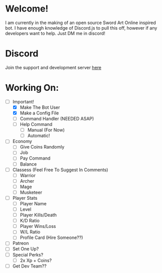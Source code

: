 # Welcome!
I am currently in the making of an open source Sword Art Online inspired bot. I have enough knowledge of Discord.js to pull this off, however if any developers want to help. Just DM me in discord!
# Discord
Join the support and development server [here](https://discord.gg/7smbQAM)
# Working On:
- [ ] Important!
  - [x] Make The Bot User
  - [x] Make a Config File
  - [ ] Command Handler (NEEDED ASAP)
  - [ ] Help Command
    - [ ] Manual (For Now)
    - [ ] Automatic!
  
- [ ] Economy
  - [ ] Give Coins Randomly
  - [ ] Job
  - [ ] Pay Command
  - [ ] Balance
  
- [ ] Classess (Feel Free To Suggest In Comments)
  - [ ] Warrior
  - [ ] Archer
  - [ ] Mage
  - [ ] Musketeer

- [ ] Player Stats
  - [ ] Player Name
  - [ ] Level
  - [ ] Player Kills/Death
  - [ ] K/D Ratio
  - [ ] Player Wins/Loss
  - [ ] W/L Ratio
  - [ ] Profile Card (Hire Someone??)
 
 - [ ] Patreon
  - [ ] Set One Up?
  - [ ] Special Perks?
    - [ ] 2x Xp + Coins?
  - [ ] Get Dev Team??
